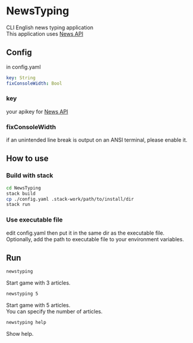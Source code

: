# NewsTyping
CLI English news typing application  
This application uses [News API](https://newsapi.org)

## Config

in config.yaml

```yaml:config.yaml
key: String
fixConsoleWidth: Bool
```

### key
your apikey for [News API](https://newsapi.org)

### fixConsoleWidth
if an unintended line break is output on an ANSI terminal, please enable it.

## How to use

### Build with stack

```bash
cd NewsTyping
stack build
cp ./config.yaml .stack-work/path/to/install/dir
stack run
```

### Use executable file
edit config.yaml then put it in the same dir as the executable file.  
Optionally, add the path to executable file to your environment variables.

## Run

```bash
newstyping
```

Start game with 3 articles.

```bash
newstyping 5
```

Start game with 5 articles.  
You can specify the number of articles.

```bash
newstyping help
```

Show help.
